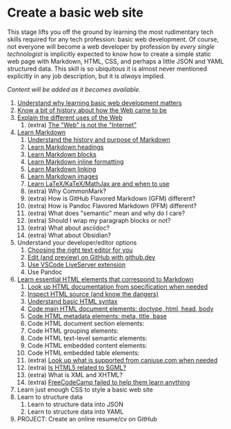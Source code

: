 # Create a basic web site

This stage lifts you off the ground by learning the most rudimentary tech skills required for any tech profession: basic web development. Of course, not everyone will become a web developer by profession by *every single technologist* is implicitly expected to know how to create a simple static web page with Markdown, HTML, CSS, and perhaps a little JSON and YAML structured data. This skill is so ubiquitous it is almost never mentioned explicitly in any job description, but it is *always* implied.

*Content will be added as it becomes available.*

1. [Understand why learning basic web development matters](https://youtu.be/BAyzGgA89M8)
1. [Know a bit of history about how the Web came to be](https://youtu.be/j8oZbDVyOsY)
1. [Explain the different uses of the Web](https://youtu.be/ewEckjH3oT0)
    1. (extra) [The "Web" is not the "Internet"](https://youtu.be/Zz7-YBW4RpY)
1. [Learn Markdown](https://youtu.be/qR5cBFXuVJ8)
    1. [Understand the history and purpose of Markdown](https://youtu.be/NVCmzg6XFgQ)
    1. [Learn Markdown headings](https://youtu.be/tsI_o1JQLUY)
    1. [Learn Markdown blocks](https://youtu.be/FhlhwH0MnhY)
    1. [Learn Markdown inline formatting](https://youtu.be/1oKmW7xgzVE)
    1. [Learn Markdown linking](https://youtu.be/1oKmW7xgzVE)
    1. [Learn Markdown images](https://youtu.be/-QtiAZ-jLmw)
    1. [Learn LaTeX/KaTeX/MathJax are and when to use](https://youtu.be/RvClkA0x3lY)
    1. (extra) Why CommonMark?
    1. (extra) How is GitHub Flavored Markdown (GFM) different?
    1. (extra) How is Pandoc Flavored Markdown (PFM) different?
    1. (extra) What does "semantic" mean and why do I care?
    1. (extra) Should I wrap my paragraph blocks or not?
    1. (extra) What about asciidoc?
    1. (extra) What about Obsidian?
1. Understand your developer/editor options
    1. [Choosing the right text editor for you](https://youtu.be/iT1mP8leRsU)
    1. [Edit (and preview) on GitHub with github.dev](https://youtu.be/QLta2MNjMMA)
    1. [Use VSCode LiveServer extension](https://youtu.be/mMv1KptYSC4)
    1. Use Pandoc
1. [Learn essential HTML elements that correspond to Markdown](https://youtu.be/xDvnjTIDF9w)
    1. [Look up HTML documentation from specification when needed](https://youtu.be/A_QcLVmn8JI)
    1. [Inspect HTML source (and know the dangers)](https://youtu.be/ISkm7_PVbHgj)
    1. [Understand basic HTML syntax](https://youtu.be/h4c5DzDNonM)
    1. [Code main HTML document elements: doctype, html, head, body](https://youtu.be/eEm_GS6uoos)
    1. [Code HTML metadata elements: meta, title, base](https://youtu.be/8BGAz9Z5I2s)
    1. Code HTML document section elements:
    1. Code HTML grouping elements:
    1. Code HTML text-level semantic elements:
    1. Code HTML embedded content elements:
    1. Code HTML embedded table elements:
    1. (extra) [Look up what is supported from caniuse.com when needed](https://youtu.be/Gy3ZptGvam8)
    1. (extra) [Is HTML5 related to SGML?](https://youtu.be/n3OtVsCwM8k)
    1. (extra) What is XML and XHTML?
    1. (extra) [FreeCodeCamp failed to help them learn anything](https://youtu.be/Lf0t0cgErLQ)
1. Learn just enough CSS to style a basic web site
1. Learn to structure data
    1. Learn to structure data into JSON
    1. Learn to structure data into YAML
1. PROJECT: Create an online resume/cv on GitHub
